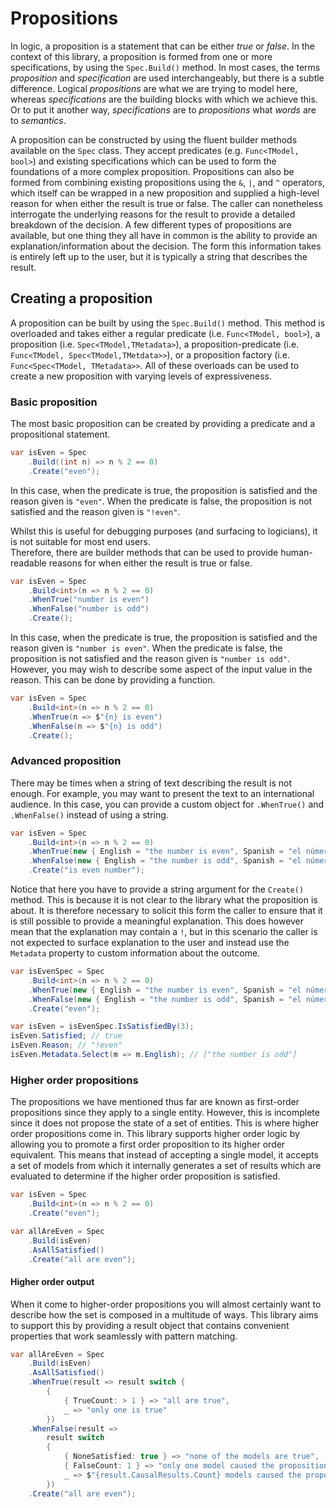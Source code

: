 ﻿# Propositions

In logic, a proposition is a statement that can be either _true_ or _false_.
In the context of this library, a proposition is formed from one or more specifications, by using the `Spec.Build()`
method.
In most cases, the terms _proposition_ and _specification_ are used interchangeably, but there is a subtle 
difference.
Logical _propositions_ are what we are  trying to model here, whereas _specifications_ are the building blocks with 
which we achieve this.
Or to put it another way, _specifications_ are to _propositions_ what  _words_ are to _semantics_.

A proposition can be constructed by using the fluent builder methods available on the `Spec` class.
They accept predicates (e.g. `Func<TModel, bool>`) and existing specifications which can be used to form the 
foundations of a more complex proposition.
Propositions can also be formed from combining existing propositions using the `&`, `|`, and `^` operators, which 
itself can be wrapped in a new proposition and supplied a high-level reason for when either the result is true or 
false.
The caller can nonetheless interrogate the underlying reasons for the result to provide a detailed breakdown of 
the decision.
A few different types of propositions are available, but one thing they all have in common is the ability to provide 
an explanation/information about the decision.
The form this information takes is entirely left up to the user, but it is typically a string that describes the result.

## Creating a proposition
A proposition can be built by using the `Spec.Build()` method.
This method is overloaded and takes either a regular predicate (i.e. `Func<TModel, bool>`), a proposition (i.e. 
`Spec<TModel,TMetadata>`), a proposition-predicate (i.e. `Func<TModel, Spec<TModel,TMetdata>>`), or a proposition 
factory (i.e. `Func<Spec<TModel, TMetadata>>`.
All of these overloads can be used to create a new proposition with varying levels of expressiveness.

### Basic proposition
The most basic proposition can be created by providing a predicate and a propositional statement.
```csharp
var isEven = Spec
    .Build((int n) => n % 2 == 0)
    .Create("even");
```
In this case, when the predicate is true, the proposition is satisfied and the reason given is `"even"`.
When the predicate is false, the proposition is not satisfied and the reason given is `"!even"`.

Whilst this is useful for debugging purposes (and surfacing to logicians), it is not suitable for most end users.  
Therefore, there are builder methods that can be used to provide human-readable reasons for when either the result is 
true or false.
```csharp
var isEven = Spec
    .Build<int>(n => n % 2 == 0)
    .WhenTrue("number is even")
    .WhenFalse("number is odd")
    .Create();
```
In this case, when the predicate is true, the proposition is satisfied and the reason given is `"number is even"`. 
When the predicate is false, the proposition is not satisfied and the reason given is `"number is odd"`. However, 
you may wish to describe some aspect of the input value in the reason. This can be done by providing a function.
```csharp
var isEven = Spec
    .Build<int>(n => n % 2 == 0)
    .WhenTrue(n => $"{n} is even")
    .WhenFalse(n => $"{n} is odd")
    .Create();
```
### Advanced proposition
There may be times when a string of text describing the result is not enough. For example, you may want to present 
the text to an international audience. In this case, you can provide a custom object for `.WhenTrue()` and `.WhenFalse()`
instead of using a string.
```csharp
var isEven = Spec
    .Build<int>(n => n % 2 == 0)
    .WhenTrue(new { English = "the number is even", Spanish = "el número es par" })
    .WhenFalse(new { English = "the number is odd", Spanish = "el número es impar" })
    .Create("is even number");
```
Notice that here you have to provide a string argument for the `Create()` method. This is because it is not 
clear to the library what the proposition is about. It is therefore necessary to solicit this form the caller to 
ensure that it is still possible to provide a meaningful explanation. This does however mean that the explanation may 
contain a `!`, but in this scenario the caller is not expected to surface explanation to the user and instead use the 
`Metadata` property to custom information about the outcome.
```csharp
var isEvenSpec = Spec
    .Build<int>(n => n % 2 == 0)
    .WhenTrue(new { English = "the number is even", Spanish = "el número es par" })
    .WhenFalse(new { English = "the number is odd", Spanish = "el número es impar" })
    .Create("even");

var isEven = isEvenSpec.IsSatisfiedBy(3);
isEven.Satisfied; // true
isEven.Reason; // "!even"
isEven.Metadata.Select(m => m.English); // ["the number is odd"]
```

### Higher order propositions
The propositions we have mentioned thus far are known as first-order propositions since they apply to a single 
entity.  However, this is incomplete since it does not propose the state of a set of entities.  This is 
where higher order propositions come in. This library supports higher order logic by allowing you to promote a first 
order proposition to its higher order equivalent.  This means that instead of accepting a single model, it accepts a 
set of models from which it internally generates a set of results which are evaluated to determine if the higher order 
proposition is satisfied.
```csharp
var isEven = Spec
    .Build<int>(n => n % 2 == 0)
    .Create("even");

var allAreEven = Spec
    .Build(isEven)
    .AsAllSatisfied()
    .Create("all are even");
```

#### Higher order output
When it come to higher-order propositions you will almost certainly want to describe how the set is composed in a 
multitude of ways.  This library aims to support this by providing a result object that contains convenient properties 
that work seamlessly with pattern matching. 
```csharp 
var allAreEven = Spec
    .Build(isEven)
    .AsAllSatisfied()
    .WhenTrue(result => result switch {
        { 
            { TrueCount: > 1 } => "all are true",
            _ => "only one is true"
        })
    .WhenFalse(result =>
        result switch
        {
            { NoneSatisfied: true } => "none of the models are true",
            { FalseCount: 1 } => "only one model caused the proposition to be false",
            _ => $"{result.CausalResults.Count} models caused the proposition to be false"
        })
    .Create("all are even");
```